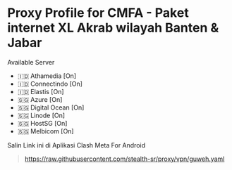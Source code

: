 # Proxy Profile for CMFA - Paket internet XL Akrab wilayah Banten & Jabar
Available Server
- 🇮🇩 Athamedia [On]
- 🇮🇩 Connectindo [On]
- 🇮🇩 Elastis [On]
- 🇸🇬 Azure [On]
- 🇸🇬 Digital Ocean [On]
- 🇸🇬 Linode [On]
- 🇸🇬 HostSG [On]
- 🇸🇬 Melbicom [On]

Salin Link ini di Aplikasi Clash Meta For Android
> https://raw.githubusercontent.com/stealth-sr/proxy/vpn/guweh.yaml
